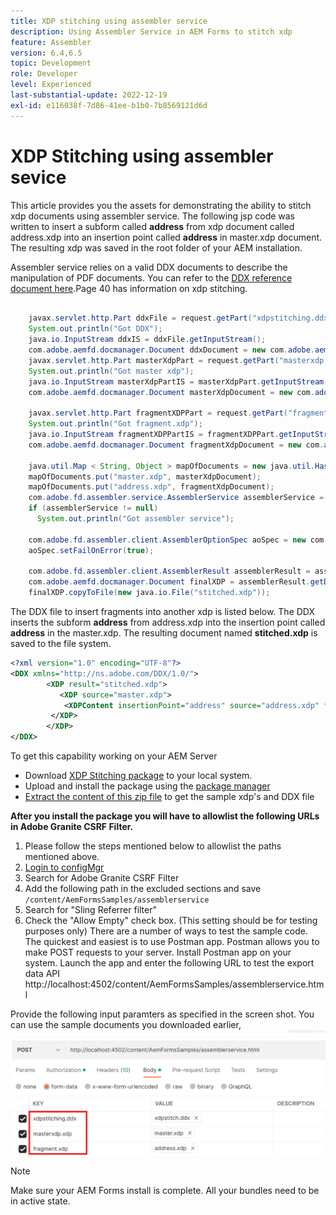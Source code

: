 ```yaml
---
title: XDP stitching using assembler service
description: Using Assembler Service in AEM Forms to stitch xdp
feature: Assembler
version: 6.4,6.5
topic: Development
role: Developer
level: Experienced
last-substantial-update: 2022-12-19
exl-id: e116038f-7d86-41ee-b1b0-7b8569121d6d
---
```

# XDP Stitching using assembler sevice

This article provides you the assets for demonstrating the ability to stitch xdp documents using assembler service.
The following jsp code was written to insert a subform called **address** from xdp document called address.xdp into an insertion point called **address** in master.xdp document. The resulting xdp was saved in the root folder of your AEM installation.

Assembler service relies on a valid DDX documents to describe the manipulation of PDF documents. You can refer to the [DDX reference document here](assets/ddxRef.pdf).Page 40 has information on xdp stitching.

```java

    javax.servlet.http.Part ddxFile = request.getPart("xdpstitching.ddx");
    System.out.println("Got DDX");
    java.io.InputStream ddxIS = ddxFile.getInputStream();
    com.adobe.aemfd.docmanager.Document ddxDocument = new com.adobe.aemfd.docmanager.Document(ddxIS);
    javax.servlet.http.Part masterXdpPart = request.getPart("masterxdp.xdp");
    System.out.println("Got master xdp");
    java.io.InputStream masterXdpPartIS = masterXdpPart.getInputStream();
    com.adobe.aemfd.docmanager.Document masterXdpDocument = new com.adobe.aemfd.docmanager.Document(masterXdpPartIS);

    javax.servlet.http.Part fragmentXDPPart = request.getPart("fragment.xdp");
    System.out.println("Got fragment.xdp");
    java.io.InputStream fragmentXDPPartIS = fragmentXDPPart.getInputStream();
    com.adobe.aemfd.docmanager.Document fragmentXdpDocument = new com.adobe.aemfd.docmanager.Document(fragmentXDPPartIS);

    java.util.Map < String, Object > mapOfDocuments = new java.util.HashMap < String, Object > ();
    mapOfDocuments.put("master.xdp", masterXdpDocument);
    mapOfDocuments.put("address.xdp", fragmentXdpDocument);
    com.adobe.fd.assembler.service.AssemblerService assemblerService = sling.getService(com.adobe.fd.assembler.service.AssemblerService.class);
    if (assemblerService != null)
      System.out.println("Got assembler service");

    com.adobe.fd.assembler.client.AssemblerOptionSpec aoSpec = new com.adobe.fd.assembler.client.AssemblerOptionSpec();
    aoSpec.setFailOnError(true);

    com.adobe.fd.assembler.client.AssemblerResult assemblerResult = assemblerService.invoke(ddxDocument, mapOfDocuments, aoSpec);
    com.adobe.aemfd.docmanager.Document finalXDP = assemblerResult.getDocuments().get("stitched.xdp");
    finalXDP.copyToFile(new java.io.File("stitched.xdp"));

```

The DDX file to insert fragments into another xdp is listed below. The DDX inserts the subform  **address** from address.xdp into the insertion point called **address** in the master.xdp. The resulting document named **stitched.xdp** is saved to the file system.

``` xml
<?xml version="1.0" encoding="UTF-8"?> 
<DDX xmlns="http://ns.adobe.com/DDX/1.0/"> 
        <XDP result="stitched.xdp"> 
           <XDP source="master.xdp"> 
            <XDPContent insertionPoint="address" source="address.xdp" fragment="address"/> 
         </XDP> 
        </XDP>         
</DDX>

```

To get this capability working on your AEM Server

* Download [XDP Stitching package](assets/xdp-stitching.zip) to your local system.
* Upload and install the package using the [package manager](http://localhost:4502/crx/packmgr/index.jsp)
* [Extract the content of this zip file](assets/xdp-and-ddx.zip) to get the sample xdp's and DDX file

**After you install the package you will have to allowlist the following URLs in Adobe Granite CSRF Filter.**

1. Please follow the steps mentioned below to allowlist the paths mentioned above.
1. [Login to configMgr](http://localhost:4502/system/console/configMgr)
1. Search for Adobe Granite CSRF Filter
1. Add the following path in the excluded sections and save `/content/AemFormsSamples/assemblerservice`
1. Search for "Sling Referrer filter"
1. Check the "Allow Empty" check box. (This setting should be for testing purposes only)
There are a number of ways to test the sample code. The quickest and easiest is to use Postman app. Postman allows you to make POST requests to your server. Install Postman app on your system. 
Launch the app and enter the following URL to test the export data API
http://localhost:4502/content/AemFormsSamples/assemblerservice.html

Provide the following input paramters as specified in the screen shot. You can use the sample documents you downloaded earlier,
![xdp-stitch-postman](assets/xdp-stitching-postman.png)

>[!NOTE]
>
>Make sure your AEM Forms install is complete. All your bundles need to be in active state.
>
